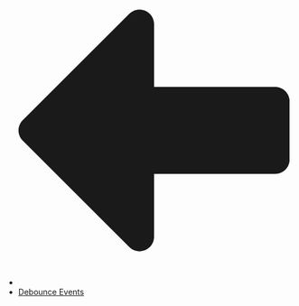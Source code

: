 -   [<svg aria-hidden="true" focusable="false" data-prefix="fas" data-icon="arrow-alt-left" role="img" xmlns="http://www.w3.org/2000/svg" viewBox="0 0 448 512" class="svg-inline--fa icon fa-arrow-alt-left fa-w-14"><path fill="currentColor" d="M448 208v96c0 13.3-10.7 24-24 24H224v103.8c0 21.4-25.8 32.1-41 17L7 273c-9.4-9.4-9.4-24.6 0-34L183 63.3c15.1-15.1 41-4.4 41 17V184h200c13.3 0 24 10.7 24 24z" class=""></path></svg>](/)
-   [Debounce Events](/debounce-events.md)
